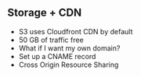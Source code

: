## Storage + CDN

* S3 uses Cloudfront CDN by default
* 50 GB of traffic free
* What if I want my own domain?
 * Set up a CNAME record
 * Cross Origin Resource Sharing